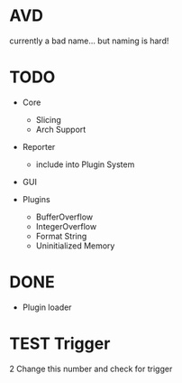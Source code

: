 # AVD

currently a bad name... but naming is hard!

# TODO

- Core
    - Slicing
    - Arch Support
    
- Reporter
    - include into Plugin System

- GUI

- Plugins
    - BufferOverflow
    - IntegerOverflow
    - Format String
    - Uninitialized Memory

# DONE

- Plugin loader


# TEST Trigger
2
Change this number and check for trigger
